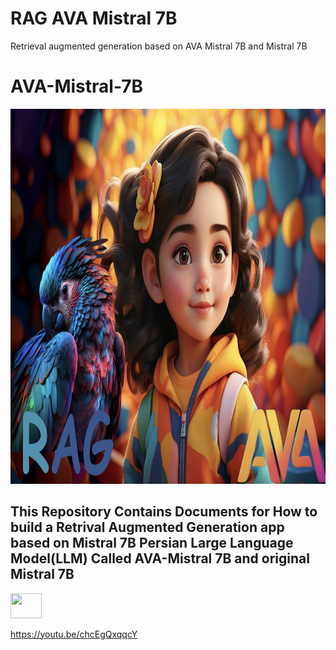 # RAG AVA Mistral 7B
Retrieval augmented generation based on AVA Mistral 7B and Mistral 7B



# AVA-Mistral-7B


 <img src="https://github.com/mehdihosseinimoghadam/AVA-Mistral-7B/blob/main/ava3.png" height="600" width="940" >

## This Repository Contains Documents for How to build a Retrival Augmented Generation app based on Mistral 7B Persian Large Language Model(LLM) Called AVA-Mistral 7B and original Mistral 7B


<img src="https://www.freepnglogos.com/uploads/youtube-logo-hd-8.png" height="40" width="50" >
 

https://youtu.be/chcEgQxqqcY
